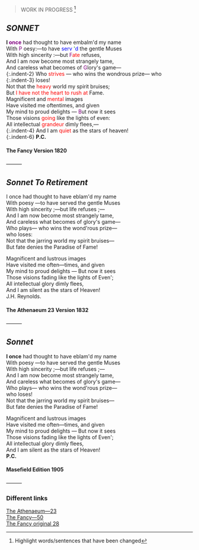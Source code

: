 > WORK IN PROGRESS [^1] 

## _SONNET_

**I <span style="color:purple">  once**</span> had thought to have embalm'd my name  
With <span style="color:purple"> P </span>oesy:—to have <span style="color:blue"> serv <span style="color:green">'</span>d </span> the gentle Muses  
With high sincerity :—but <span style="color:red"> <span style="color:purple"> F</span>ate</span> refuses,  
And I am now become most strangely tame,  
And careless what becomes of <span style="color:purple">G</span>lory's game—  
{:.indent-2} Who <span style="color:red"> strives </span> — who wins the wondrous prize— who   
{:.indent-3} loses!  
Not that the <span style="color:red"> heavy </span>  world my spirit bruises;  
 But<span style="color:red">  I have not the heart to rush at </span> Fame.  
Magnificent and <span style="color:red">mental </span> images  
Have visited me oftentimes, and given  
My mind to proud delights — <span style="color:purple">B</span>ut now it sees  
Those visions <span style="color:red"> going </span> like the lights of even:  
All intellectual  <span style="color:red">grandeur </span> dimly flees,—  
{:.indent-4} And I am <span style="color:red"> quiet </span> as the stars of heaven!  
{:.indent-6} **P.C.**  
#### The Fancy Version 1820
———

## _Sonnet To Retirement_
I once had thought to have eblam'd my name  
With poesy —to have served the gentle Muses  
With high sincerity ;—but life refuses ;—  
And I am now become most strangely tame,  
And careless what becomes of glory's game—  
Who plays— who wins the wond'rous prize—  
who loses:  
Not that the jarring world my spirit bruises—  
But fate denies the Paradise of Fame!  
  
Magnificent and lustrous images  
Have visited me often—times, and given  
My mind to proud delights — But now it sees  
Those visions fading like the lights of Even';  
All intellectual glory dimly flees,  
And I am silent as the stars of Heaven!  
J.H. Reynolds.  
#### The Athenaeum 23 Version 1832
———

## _Sonnet_


**I once** had thought to have eblam'd my name  
With poesy —to have served the gentle Muses  
With high sincerity ;—but life refuses ;—  
And I am now become most strangely tame,  
And careless what becomes of glory's game—  
Who plays— who wins the wond'rous prize—  
who loses!  
Not that the jarring world my spirit bruises—  
But fate denies the Paradise of Fame!  
  
Magnificent and lustrous images  
Have visited me often—times, and given  
My mind to proud delights — But now it sees  
Those visions fading like the lights of Even';  
All intellectual glory dimly flees,  
And I am silent as the stars of Heaven!  
**P.C.**  
#### Masefield Edition 1905
———

[^1]: Highlight words/sentences that have been changed

### Different links
[The Athenaeum—23](https://babel.hathitrust.org/cgi/pt?id=njp.32101077276309&view=1up&seq=23&skin=2021&size=150)  
[The Fancy—50](https://babel.hathitrust.org/cgi/pt?id=hvd.32044086790961&view=1up&seq=50&skin=2021&q1=magnificent)  
[The Fancy original 28](https://babel.hathitrust.org/cgi/pt?id=loc.ark:/13960/t51g21f1s&view=1up&seq=28&skin=2021&q1=magnificent)